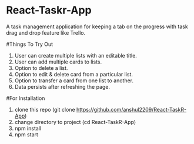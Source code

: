 # React-Taskr-App  
A task management application for keeping a tab on the progress with task drag and drop feature like Trello.

#Things To Try Out  
  
1) User can create multiple lists with an editable title.
2) User can add multiple cards to lists.
3) Option to delete a list.
4) Option to edit & delete card from a particular list.
5) Option to transfer a card from one list to another.
6) Data persists after refreshing the page.

#For Installation   
1) clone this repo  (git clone https://github.com/anshul2209/React-TaskR-App)   
2) change directory to project (cd React-TaskR-App)
3) npm install  
4) npm start   
